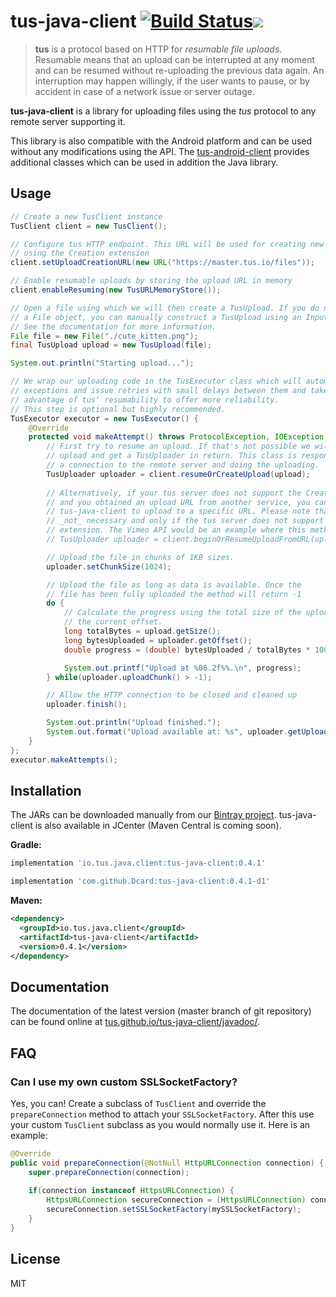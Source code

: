 # tus-java-client [![Build Status](https://travis-ci.org/tus/tus-java-client.svg?branch=master)](https://travis-ci.org/tus/tus-java-client)[![](https://jitpack.io/v/Dcard/tus-java-client.svg)](https://jitpack.io/#Dcard/tus-java-client)


> **tus** is a protocol based on HTTP for *resumable file uploads*. Resumable
> means that an upload can be interrupted at any moment and can be resumed without
> re-uploading the previous data again. An interruption may happen willingly, if
> the user wants to pause, or by accident in case of a network issue or server
> outage.

**tus-java-client** is a library for uploading files using the *tus* protocol to any remote server supporting it.

This library is also compatible with the Android platform and can be used without any modifications using the API. The [tus-android-client](https://github.com/tus/tus-android-client) provides additional classes which can be used in addition the Java library.

## Usage

```java
// Create a new TusClient instance
TusClient client = new TusClient();

// Configure tus HTTP endpoint. This URL will be used for creating new uploads
// using the Creation extension
client.setUploadCreationURL(new URL("https://master.tus.io/files"));

// Enable resumable uploads by storing the upload URL in memory
client.enableResuming(new TusURLMemoryStore());

// Open a file using which we will then create a TusUpload. If you do not have
// a File object, you can manually construct a TusUpload using an InputStream.
// See the documentation for more information.
File file = new File("./cute_kitten.png");
final TusUpload upload = new TusUpload(file);

System.out.println("Starting upload...");

// We wrap our uploading code in the TusExecutor class which will automatically catch
// exceptions and issue retries with small delays between them and take fully
// advantage of tus' resumability to offer more reliability.
// This step is optional but highly recommended.
TusExecutor executor = new TusExecutor() {
    @Override
    protected void makeAttempt() throws ProtocolException, IOException {
        // First try to resume an upload. If that's not possible we will create a new
        // upload and get a TusUploader in return. This class is responsible for opening
        // a connection to the remote server and doing the uploading.
        TusUploader uploader = client.resumeOrCreateUpload(upload);
        
        // Alternatively, if your tus server does not support the Creation extension
        // and you obtained an upload URL from another service, you can instruct
        // tus-java-client to upload to a specific URL. Please note that this is usually
        // _not_ necessary and only if the tus server does not support the Creation
        // extension. The Vimeo API would be an example where this method is needed.
        // TusUploader uploader = client.beginOrResumeUploadFromURL(upload, new URL("https://tus.server.net/files/my_file"));

        // Upload the file in chunks of 1KB sizes.
        uploader.setChunkSize(1024);

        // Upload the file as long as data is available. Once the
        // file has been fully uploaded the method will return -1
        do {
            // Calculate the progress using the total size of the uploading file and
            // the current offset.
            long totalBytes = upload.getSize();
            long bytesUploaded = uploader.getOffset();
            double progress = (double) bytesUploaded / totalBytes * 100;

            System.out.printf("Upload at %06.2f%%.\n", progress);
        } while(uploader.uploadChunk() > -1);

        // Allow the HTTP connection to be closed and cleaned up
        uploader.finish();

        System.out.println("Upload finished.");
        System.out.format("Upload available at: %s", uploader.getUploadURL().toString());
    }
};
executor.makeAttempts();

```

## Installation

The JARs can be downloaded manually from our [Bintray project](https://bintray.com/tus/maven/tus-java-client/view#files). tus-java-client is also available in JCenter (Maven Central is coming soon).

**Gradle:**

```groovy
implementation 'io.tus.java.client:tus-java-client:0.4.1'
```
```groovy
implementation 'com.github.Dcard:tus-java-client:0.4.1-d1'
```
**Maven:**

```xml
<dependency>
  <groupId>io.tus.java.client</groupId>
  <artifactId>tus-java-client</artifactId>
  <version>0.4.1</version>
</dependency>
```

## Documentation

The documentation of the latest version (master branch of git repository) can be found online at [tus.github.io/tus-java-client/javadoc/](https://tus.github.io/tus-java-client/javadoc/).

## FAQ

### Can I use my own custom SSLSocketFactory?

Yes, you can! Create a subclass of `TusClient` and override the `prepareConnection` method to attach your `SSLSocketFactory`. After this use your custom `TusClient` subclass as you would normally use it. Here is an example:

```java
@Override
public void prepareConnection(@NotNull HttpURLConnection connection) {
    super.prepareConnection(connection);
    
    if(connection instanceof HttpsURLConnection) {
        HttpsURLConnection secureConnection = (HttpsURLConnection) connection;
        secureConnection.setSSLSocketFactory(mySSLSocketFactory);
    }
}
```

## License

MIT
